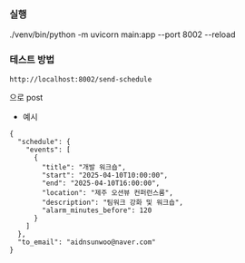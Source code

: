 ### 실행

./venv/bin/python -m uvicorn main:app --port 8002 --reload

### 테스트 방법

```
http://localhost:8002/send-schedule
```

으로 post

- 예시

```
{
  "schedule": {
    "events": [
      {
        "title": "개발 워크숍",
        "start": "2025-04-10T10:00:00",
        "end": "2025-04-10T16:00:00",
        "location": "제주 오션뷰 컨퍼런스룸",
        "description": "팀워크 강화 및 워크숍",
        "alarm_minutes_before": 120
      }
    ]
  },
  "to_email": "aidnsunwoo@naver.com"
}
```
